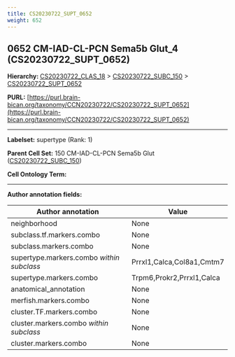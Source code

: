 ```yaml
---
title: CS20230722_SUPT_0652
weight: 652
---
```

## 0652 CM-IAD-CL-PCN Sema5b Glut_4 (CS20230722_SUPT_0652)
<b>Hierarchy: </b>
[CS20230722_CLAS_18](../CS20230722_CLAS_18) >
[CS20230722_SUBC_150](../CS20230722_SUBC_150) >
[CS20230722_SUPT_0652](../CS20230722_SUPT_0652)

**PURL:** [https://purl.brain-bican.org/taxonomy/CCN20230722/CS20230722_SUPT_0652](https://purl.brain-bican.org/taxonomy/CCN20230722/CS20230722_SUPT_0652)

---


**Labelset:** supertype (Rank: 1)

**Parent Cell Set:** 150 CM-IAD-CL-PCN Sema5b Glut ([CS20230722_SUBC_150](../CS20230722_SUBC_150))



**Cell Ontology Term:** 

[MARKER GENES.]: #


---

[TRANSFERRED ANNOTATIONS.]: #


[AUTHOR ANNOTATION FIELDS.]: #


**Author annotation fields:**

| Author annotation | Value |
|-------------------|-------|
|neighborhood|None|
|subclass.tf.markers.combo|None|
|subclass.markers.combo|None|
|supertype.markers.combo _within subclass_|Prrxl1,Calca,Col8a1,Cmtm7|
|supertype.markers.combo|Trpm6,Prokr2,Prrxl1,Calca|
|anatomical_annotation|None|
|merfish.markers.combo|None|
|cluster.TF.markers.combo|None|
|cluster.markers.combo _within subclass_|None|
|cluster.markers.combo|None|
